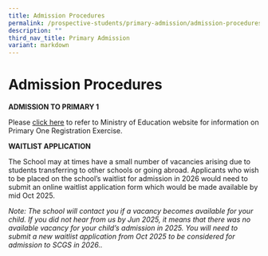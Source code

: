 ```yaml
---
title: Admission Procedures
permalink: /prospective-students/primary-admission/admission-procedures/
description: ""
third_nav_title: Primary Admission
variant: markdown
---
```

# **Admission Procedures**

**ADMISSION TO PRIMARY 1**

Please [click here](https://www.moe.gov.sg/primary/p1-registration) to refer to Ministry of Education website for information on Primary One Registration Exercise.

**WAITLIST APPLICATION**

The School may at times have a small number of vacancies arising due to students transferring to other schools or going abroad. Applicants who wish to be placed on the school’s waitlist for admission in 2026 would need to submit an online waitlist application form which would be made available by mid Oct 2025.

*Note: The school will contact you if a vacancy becomes available for your child. If you did not hear from us by Jun 2025, it means that there was no available vacancy for your child’s admission in 2025. You will need to submit a new waitlist application from Oct 2025 to be considered for admission to SCGS in 2026..*